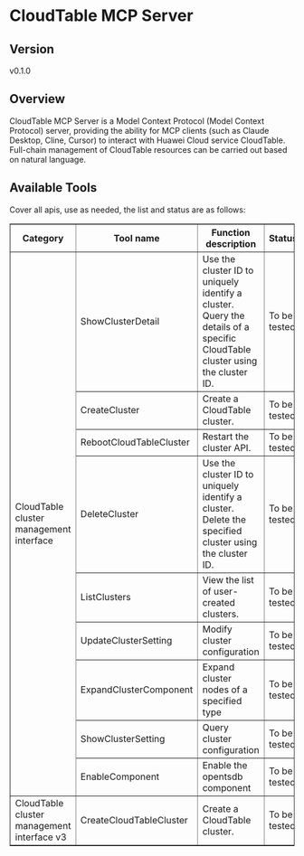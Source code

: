 # CloudTable MCP Server


## Version
v0.1.0

## Overview

CloudTable MCP Server is a Model Context Protocol (Model Context Protocol) server, providing the ability for MCP clients (such as Claude Desktop, Cline, Cursor) to interact with Huawei Cloud service CloudTable. Full-chain management of CloudTable resources can be carried out based on natural language.

## Available Tools
Cover all apis, use as needed, the list and status are as follows:

<html> 
<head></head> 
<body> 
<table border="1" cellspacing="0" cellpadding="5"> 
<tbody> 
<tr> 
<th>Category</th> 
<th>Tool name</th> 
<th>Function description</th> 
<th>Status</th> 
</tr> 
<tr> 
<td rowspan="9">CloudTable cluster management interface</td> 
<td>ShowClusterDetail</td> <td>Use the cluster ID to uniquely identify a cluster. Query the details of a specific CloudTable cluster using the cluster ID. </td>
<td>To be tested</td>
</tr>
<tr>
<td>CreateCluster</td>
<td>Create a CloudTable cluster. </td>
<td>To be tested</td>
</tr>
<tr>
<td>RebootCloudTableCluster</td>
<td>Restart the cluster API. </td>
<td>To be tested</td>
</tr>
<tr>
<td>DeleteCluster</td>
<td>Use the cluster ID to uniquely identify a cluster. Delete the specified cluster using the cluster ID. </td>
<td>To be tested</td>
</tr>
<tr>
<td>ListClusters</td>
<td>View the list of user-created clusters. </td>
<td>To be tested</td>
</tr>
<tr>
<td>UpdateClusterSetting</td>
<td>Modify cluster configuration</td>
<td>To be tested</td>
</tr>
<tr>
<td>ExpandClusterComponent</td>
<td>Expand cluster nodes of a specified type</td>
<td>To be tested</td>
</tr>
<tr>
<td>ShowClusterSetting</td>
<td>Query cluster configuration</td>
<td>To be tested</td>
</tr>
<tr>
<td>EnableComponent</td>
<td>Enable the opentsdb component</td>
<td>To be tested</td>
</tr>
<tr>
<td rowspan="1">CloudTable cluster management interface v3</td>
<td>CreateCloudTableCluster</td>
<td>Create a CloudTable cluster. </td>
<td>To be tested</td>
</tr>
</tbody>
</table>
</body>
</html>